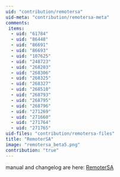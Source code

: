 ```yaml
---
uid: "contribution/remotersa"
uid-meta: "contribution/remotersa-meta"
comments: 
 items: 
  - uid: "61784"
  - uid: "86448"
  - uid: "86691"
  - uid: "86693"
  - uid: "107625"
  - uid: "248723"
  - uid: "268203"
  - uid: "268306"
  - uid: "268325"
  - uid: "268327"
  - uid: "268510"
  - uid: "268793"
  - uid: "268795"
  - uid: "268796"
  - uid: "271269"
  - uid: "271660"
  - uid: "271764"
  - uid: "271765"
uid-files: "contribution/remotersa-files"
title: "RemoterSA"
image: "remotersa_beta5.png"
contribution: "true"
---
```


manual and changelog are here: [RemoterSA](https://betadocs.vvvv.org/using-vvvv/boygrouping/remotersa.html)